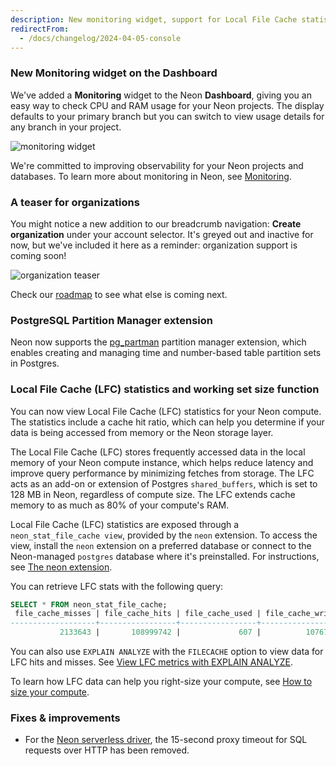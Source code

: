 ```yaml
---
description: New monitoring widget, support for Local File Cache statistics, plus a teaser for upcoming Organization features
redirectFrom:
  - /docs/changelog/2024-04-05-console
---
```


### New Monitoring widget on the Dashboard

We've added a **Monitoring** widget to the Neon **Dashboard**, giving you an easy way to check CPU and RAM usage for your Neon projects. The display defaults to your primary branch but you can switch to view usage details for any branch in your project.

![monitoring widget](/docs/relnotes/monitoring_widget.png 'no-border')

We're committed to improving observability for your Neon projects and databases. To learn more about monitoring in Neon, see [Monitoring](/docs/introduction/monitoring).

### A teaser for organizations

You might notice a new addition to our breadcrumb navigation: **Create organization** under your account selector. It's greyed out and inactive for now, but we've included it here as a reminder: organization support is coming soon!

![organization teaser](/docs/relnotes/org_teaser.png 'no-border')

Check our [roadmap](/docs/introduction/roadmap) to see what else is coming next.

### PostgreSQL Partition Manager extension

Neon now supports the [pg_partman](/docs/extensions/pg_partman) partition manager extension, which enables creating and managing time and number-based table partition sets in Postgres.

### Local File Cache (LFC) statistics and working set size function

You can now view Local File Cache (LFC) statistics for your Neon compute. The statistics include a cache hit ratio, which can help you determine if your data is being accessed from memory or the Neon storage layer.

The Local File Cache (LFC) stores frequently accessed data in the local memory of your Neon compute instance, which helps reduce latency and improve query performance by minimizing fetches from storage. The LFC acts as an add-on or extension of Postgres `shared_buffers`, which is set to 128 MB in Neon, regardless of compute size. The LFC extends cache memory to as much as 80% of your compute's RAM.

Local File Cache (LFC) statistics are exposed through a `neon_stat_file_cache view`, provided by the `neon` extension. To access the view, install the `neon` extension on a preferred database or connect to the Neon-managed `postgres` database where it's preinstalled. For instructions, see [The neon extension](https://neon.tech/docs/extensions/neon).

You can retrieve LFC stats with the following query:

```sql
SELECT * FROM neon_stat_file_cache;
 file_cache_misses | file_cache_hits | file_cache_used | file_cache_writes | file_cache_hit_ratio
-------------------+-----------------+-----------------+-------------------+----------------------
           2133643 |       108999742 |             607 |          10767410 |                98.08
```

You can also use `EXPLAIN ANALYZE` with the `FILECACHE` option to view data for LFC hits and misses. See [View LFC metrics with EXPLAIN ANALYZE](/docs/extensions/neon#view-lfc-metrics-with-explain-analyze).

To learn how LFC data can help you right-size your compute, see [How to size your compute](/docs/manage/endpoints#how-to-size-your-compute).

### Fixes & improvements

- For the [Neon serverless driver](https://neon.tech/docs/serverless/serverless-driver), the 15-second proxy timeout for SQL requests over HTTP has been removed.
